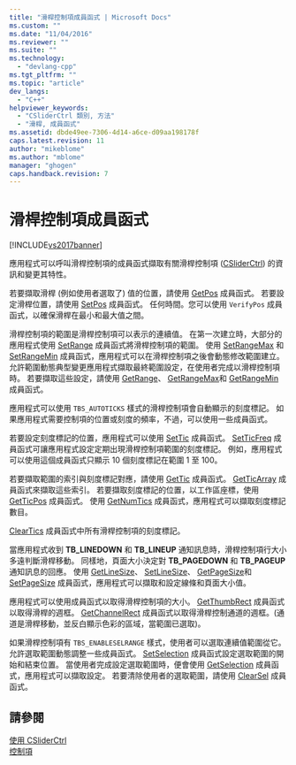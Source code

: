 ```yaml
---
title: "滑桿控制項成員函式 | Microsoft Docs"
ms.custom: ""
ms.date: "11/04/2016"
ms.reviewer: ""
ms.suite: ""
ms.technology: 
  - "devlang-cpp"
ms.tgt_pltfrm: ""
ms.topic: "article"
dev_langs: 
  - "C++"
helpviewer_keywords: 
  - "CSliderCtrl 類別, 方法"
  - "滑桿, 成員函式"
ms.assetid: dbde49ee-7306-4d14-a6ce-d09aa198178f
caps.latest.revision: 11
author: "mikeblome"
ms.author: "mblome"
manager: "ghogen"
caps.handback.revision: 7
---
```

# 滑桿控制項成員函式
[!INCLUDE[vs2017banner](../assembler/inline/includes/vs2017banner.md)]

應用程式可以呼叫滑桿控制項的成員函式擷取有關滑桿控制項 \([CSliderCtrl](../mfc/reference/csliderctrl-class.md)\) 的資訊和變更其特性。  
  
 若要擷取滑桿 \(例如使用者選取了\) 值的位置，請使用 [GetPos](../Topic/CSliderCtrl::GetPos.md) 成員函式。  若要設定滑桿位置，請使用 [SetPos](../Topic/CSliderCtrl::SetPos.md) 成員函式。  任何時間。您可以使用 `VerifyPos` 成員函式，以確保滑桿在最小和最大值之間。  
  
 滑桿控制項的範圍是滑桿控制項可以表示的連續值。  在第一次建立時，大部分的應用程式使用 [SetRange](../Topic/CSliderCtrl::SetRange.md) 成員函式將滑桿控制項的範圍。  使用 [SetRangeMax](../Topic/CSliderCtrl::SetRangeMax.md) 和 [SetRangeMin](../Topic/CSliderCtrl::SetRangeMin.md) 成員函式，應用程式可以在滑桿控制項之後會動態修改範圍建立。  允許範圍動態典型變更應用程式擷取最終範圍設定，在使用者完成以滑桿控制項時。  若要擷取這些設定，請使用 [GetRange](../Topic/CSliderCtrl::GetRange.md)、 [GetRangeMax](../Topic/CSliderCtrl::GetRangeMax.md)和 [GetRangeMin](../Topic/CSliderCtrl::GetRangeMin.md) 成員函式。  
  
 應用程式可以使用 `TBS_AUTOTICKS` 樣式的滑桿控制項會自動顯示的刻度標記。  如果應用程式需要控制項的位置或刻度的頻率，不過，可以使用一些成員函式。  
  
 若要設定刻度標記的位置，應用程式可以使用 [SetTic](../Topic/CSliderCtrl::SetTic.md) 成員函式。  [SetTicFreq](../Topic/CSliderCtrl::SetTicFreq.md) 成員函式可讓應用程式設定定期出現滑桿控制項範圍的刻度標記。  例如，應用程式可以使用這個成員函式只顯示 10 個刻度標記在範圍 1 至 100。  
  
 若要擷取範圍的索引與刻度標記對應，請使用 [GetTic](../Topic/CSliderCtrl::GetTic.md) 成員函式。  [GetTicArray](../Topic/CSliderCtrl::GetTicArray.md) 成員函式來擷取這些索引。  若要擷取刻度標記的位置，以工作區座標，使用 [GetTicPos](../Topic/CSliderCtrl::GetTicPos.md) 成員函式。  使用 [GetNumTics](../Topic/CSliderCtrl::GetNumTics.md) 成員函式，應用程式可以擷取刻度標記數目。  
  
 [ClearTics](../Topic/CSliderCtrl::ClearTics.md) 成員函式中所有滑桿控制項的刻度標記。  
  
 當應用程式收到 **TB\_LINEDOWN** 和 **TB\_LINEUP** 通知訊息時，滑桿控制項行大小多遠判斷滑桿移動。  同樣地，頁面大小決定對 **TB\_PAGEDOWN** 和 **TB\_PAGEUP** 通知訊息的回應。  使用 [GetLineSize](../Topic/CSliderCtrl::GetLineSize.md)、 [SetLineSize](../Topic/CSliderCtrl::SetLineSize.md)、 [GetPageSize](../Topic/CSliderCtrl::GetPageSize.md)和 [SetPageSize](../Topic/CSliderCtrl::SetPageSize.md) 成員函式，應用程式可以擷取和設定線條和頁面大小值。  
  
 應用程式可以使用成員函式以取得滑桿控制項的大小。  [GetThumbRect](../Topic/CSliderCtrl::GetThumbRect.md) 成員函式以取得滑桿的週框。  [GetChannelRect](../Topic/CSliderCtrl::GetChannelRect.md) 成員函式以取得滑桿控制通道的週框。\(通道是滑桿移動，並反白顯示色彩的區域，當範圍已選取\)。  
  
 如果滑桿控制項有 `TBS_ENABLESELRANGE` 樣式，使用者可以選取連續值範圍從它。  允許選取範圍動態調整一些成員函式。  [SetSelection](../Topic/CSliderCtrl::SetSelection.md) 成員函式設定選取範圍的開始和結束位置。  當使用者完成設定選取範圍時，便會使用 [GetSelection](../Topic/CSliderCtrl::GetSelection.md) 成員函式，應用程式可以擷取設定。  若要清除使用者的選取範圍，請使用 [ClearSel](../Topic/CSliderCtrl::ClearSel.md) 成員函式。  
  
## 請參閱  
 [使用 CSliderCtrl](../mfc/using-csliderctrl.md)   
 [控制項](../mfc/controls-mfc.md)